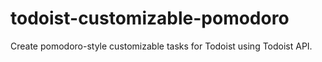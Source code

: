 # todoist-customizable-pomodoro
Create pomodoro-style customizable tasks for Todoist using Todoist API.
